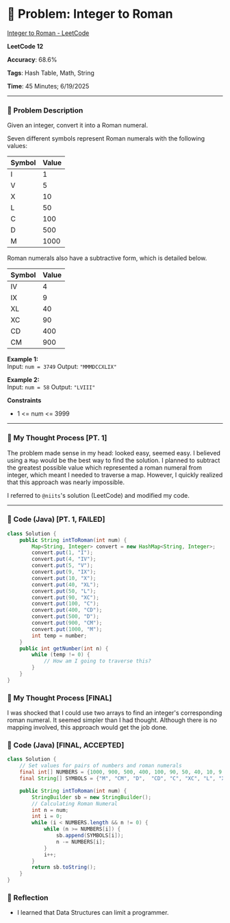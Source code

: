 # 🧮 Problem: Integer to Roman

[Integer to Roman - LeetCode](https://leetcode.com/problems/integer-to-roman/)

**LeetCode 12**

**Accuracy**: 68.6%

**Tags**: Hash Table, Math, String

**Time**: 45 Minutes; 6/19/2025

---

### 🔗 Problem Description

Given an integer, convert it into a Roman numeral.

Seven different symbols represent Roman numerals with the following values:

| Symbol | Value |
|--------|-------|
| I      | 1     |
| V      | 5     |
| X      | 10    |
| L      | 50    |
| C      | 100   |
| D      | 500   |
| M      | 1000  |

Roman numerals also have a subtractive form, which is detailed below.

| Symbol | Value |
|--------|-------|
| IV     | 4     |
| IX     | 9     |
| XL     | 40    |
| XC     | 90    |
| CD     | 400   |
| CM     | 900   |

**Example 1:**  
Input: `num = 3749`
Output: `"MMMDCCXLIX"`

**Example 2:**  
Input: `num = 58`
Output: `"LVIII"`

**Constraints**
- 1 <= num <= 3999

---

### 🧠 My Thought Process [PT. 1]

The problem made sense in my head: looked easy, seemed easy. I believed using a `Map` would be the best way to find the solution. I planned to subtract the greatest possible value which represented a roman numeral from integer, which meant I needed to traverse a map. However, I quickly realized that this approach was nearly impossible.

I referred to `@niits`'s solution (LeetCode) and modified my code.

---

### 🧪 Code (Java) [PT. 1, FAILED]

```java
class Solution {
    public String intToRoman(int num) {
        Map<String, Integer> convert = new HashMap<String, Integer>;
        convert.put(1, "I");
        convert.put(4, "IV");
        convert.put(5, "V");
        convert.put(9, "IX");
        convert.put(10, "X");
        convert.put(40, "XL");
        convert.put(50, "L");
        convert.put(90, "XC");
        convert.put(100, "C");
        convert.put(400, "CD");
        convert.put(500, "D");
        convert.put(900, "CM");
        convert.put(1000, "M");
        int temp = number;
    }
    public int getNumber(int n) {
        while (temp != 0) {
            // How am I going to traverse this?
        }
    }
}

```

### 🧠 My Thought Process [FINAL]

I was shocked that I could use two arrays to find an integer's corresponding roman numeral. It seemed simpler than I had thought. Although there is no mapping involved, this approach would get the job done.

### 🧪 Code (Java) [FINAL, ACCEPTED]

```java
class Solution {
    // Set values for pairs of numbers and roman numerals
    final int[] NUMBERS = {1000, 900, 500, 400, 100, 90, 50, 40, 10, 9, 5, 4, 1};
    final String[] SYMBOLS = {"M", "CM", "D",  "CD", "C", "XC", "L", "XL", "X", "IX", "V", "IV", "I"};

    public String intToRoman(int num) {
        StringBuilder sb = new StringBuilder();
        // Calculating Roman Numeral
        int n = num;
        int i = 0;
        while (i < NUMBERS.length && n != 0) {
            while (n >= NUMBERS[i]) {
                sb.append(SYMBOLS[i]);
                n -= NUMBERS[i];
            }
            i++;
        }
        return sb.toString();
    }
}
```

### 🧠 Reflection
- I learned that Data Structures can limit a programmer.


